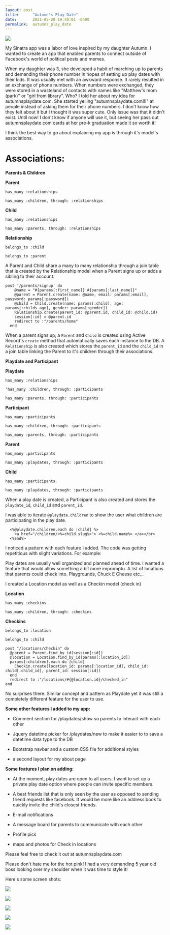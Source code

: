 ```yaml
---
layout: post
title:      "Autumn's Play Date"
date:       2021-05-28 19:40:01 -0400
permalink:  autumns_play_date
---
```



![](http://i.imgur.com/GqlrSOL.jpg)

My Sinatra app was a labor of love inspired by my daughter Autumn. I wanted to create an app that enabled parents to connect outside of Facebook's world of political posts and memes.

When my daughter was 3, she developed a habit of marching up to parents and demanding their phone number in hopes of setting up play dates with their kids. It was usually met with an awkward response. It rarely resulted in an exchange of phone numbers. When numbers were exchanged, they were stored in a wasteland of contacts with names like "Matthew's mom (park)" or "girl from library". Who? I told her about my idea for autumnsplaydate.com. She started yelling "autumnsplaydate.com!!!" at people instead of asking them for their phone numbers. I don't know how they felt about it but I thought it was super cute. Only issue was that it didn't exist. Until now! I don't know if anyone will use it, but seeing her pass out autumnsplaydate.com cards at her pre-k graduation made it so worth it!

I think the best way to go about explaining my app is through it's model's associations.  

# Associations:

**Parents & Children**


**Parent**

`has_many :relationships`

`has_many :children, through: :relationships`


**Child**

`has_many :relationships`

`has_many :parents, through: :relationships`


**Relationship**  

`belongs_to :child`

`belongs_to :parent`

A Parent and Child share a many to many relationship through a join table that is created by the Relationship model when a Parent signs up or adds a sibling to their account.

```
post '/parents/signup' do
    @name = "#{params[:first_name]} #{params[:last_name]}"
    @parent = Parent.create(name: @name, email: params[:email], password: params[:password])
    @child = Child.create(name: params[:child], age: params[:childs_age], gender: params[:gender])
    Relationship.create(parent_id: @parent.id, child_id: @child.id)
    session[:id] = @parent.id
    redirect to :"/parents/home"
  end
```

When a parent signs up, a `Parent` and `Child` is created using Active Record's `create` method that automatically saves each instance to the DB. A `Relationship` is also created which stores the `parent_id` and the `child_id` in a join table linking the Parent to it's children through their associations.



**Playdate and Participant**


**Playdate**

`has_many :relationships`

`'has_many :children, through: :participants`

`has_many :parents, through: :participants`



**Participant**

`has_many :participants`

`has_many :children, through: :participants`

`has_many :parents, through: :participants`



**Parent**

`has_many :participants`

`has_many :playdates, through: :participants`



**Child**

`has_many :participants`

`has_many :playdates, through: :participants`


When a play date is created, a Participant is also created and stores the `playdate_id`, `child_id` and `parent_id`.

I was able to iterate `@playdate.children` to show the user what children are participating in the play date.  

```
  <%@playdate.children.each do |child| %>
    <a href="/children/<%=child.slug%>"> <%=child.name%> </a></br>
  <%end%>
```


I noticed a pattern with each feature I added. The code was getting repetitious with slight variations. For example:

Play dates are usually well organized and planned ahead of time. I wanted a feature that would allow something a bit more impromptu. A list of locations that parents could check into.  Playgrounds, Chuck E Cheese etc...  

I created a Location model as well as a Checkin model (check in)


**Location**

`has_many :checkins`

`has_many :children, through: :checkins`


**Checkins**


`belongs_to :location`

`belongs_to :child`



```
post "/locations/checkin" do
  @parent = Parent.find_by_id(session[:id])
  @location = Location.find_by_id(params[:location_id])
  params[:children].each do |child|
    Checkin.create(location_id: params[:location_id], child_id: child[:child_id], parent_id: session[:id])
  end
  redirect to :"/locations/#{@location.id}/checked_in"
end

```

No surprises there. Similar concept and pattern as Playdate yet it was still a completely different feature for the user to use.



**Some other features I added to my app:**

* Comment section for /playdates/show so parents to interact with each other

* Jquery datetime picker for /playdates/new to make it easier to to save a datetime data type to the DB

* Bootstrap navbar and a custom CSS file for additional styles

* a second layout for my about page




**Some features I plan on adding:**

* At the moment, play dates are open to all users. I want to set up a private play date option where      people can invite specific members.

*  A best friends list that is only seen by the user as opposed to sending friend requests like facebook. It would be more like an address book to quickly invite the child's closest friends.

* E-mail notifications

* A message board for parents to communicate with each other

* Profile pics

* maps and photos for Check in locations

Please feel free to check it out at autumnsplaydate.com

Please don't hate me for the hot pink! I had a very demanding 5 year old boss looking over my shoulder when it was time to style it!

Here's some screen shots:

![](http://i.imgur.com/IAiJMIV.png/)

![](http://i.imgur.com/FGdWgbi.png)

![](http://i.imgur.com/Yrl7NT9.png)

![](http://i.imgur.com/3GUNrCx.png)

![](http://i.imgur.com/H1vodiL.png)
